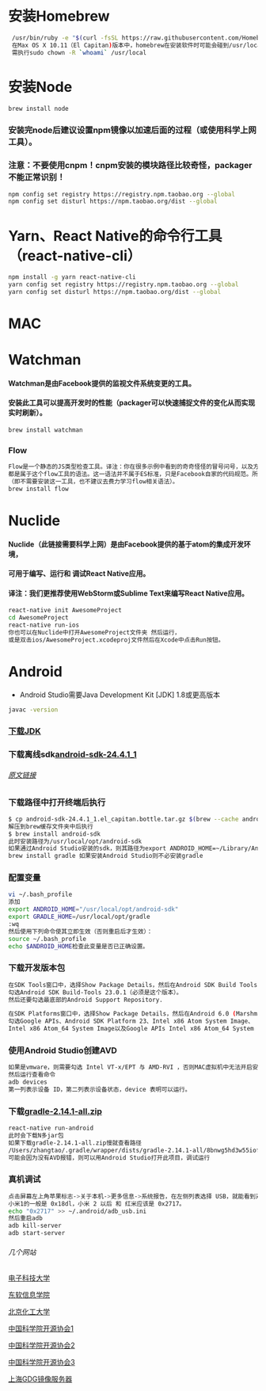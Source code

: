 # 安装Homebrew
```sh
 /usr/bin/ruby -e "$(curl -fsSL https://raw.githubusercontent.com/Homebrew/install/master/install)"
 在Max OS X 10.11（El Capitan)版本中，homebrew在安装软件时可能会碰到/usr/local目录不可写的权限问题，
 需执行sudo chown -R `whoami` /usr/local
```
# 安装Node
```sh
brew install node
```
### 安装完node后建议设置npm镜像以加速后面的过程（或使用科学上网工具）。
### 注意：不要使用cnpm！cnpm安装的模块路径比较奇怪，packager不能正常识别！
```sh
npm config set registry https://registry.npm.taobao.org --global
npm config set disturl https://npm.taobao.org/dist --global
```
# Yarn、React Native的命令行工具（react-native-cli）
```sh
npm install -g yarn react-native-cli
yarn config set registry https://registry.npm.taobao.org --global
yarn config set disturl https://npm.taobao.org/dist --global
```
# MAC
# Watchman
#### Watchman是由Facebook提供的监视文件系统变更的工具。
#### 安装此工具可以提高开发时的性能（packager可以快速捕捉文件的变化从而实现实时刷新）。
```sh
brew install watchman
```
### Flow
```sh
Flow是一个静态的JS类型检查工具。译注：你在很多示例中看到的奇奇怪怪的冒号问号，以及方法参数中像类型一样的写法，
都是属于这个flow工具的语法。这一语法并不属于ES标准，只是Facebook自家的代码规范。所以新手可以直接跳过
（即不需要安装这一工具，也不建议去费力学习flow相关语法）。
brew install flow
```
# Nuclide
#### Nuclide（此链接需要科学上网）是由Facebook提供的基于atom的集成开发环境，
#### 可用于编写、运行和 调试React Native应用。
#### 译注：我们更推荐使用WebStorm或Sublime Text来编写React Native应用。
```sh
react-native init AwesomeProject
cd AwesomeProject
react-native run-ios
你也可以在Nuclide中打开AwesomeProject文件夹 然后运行，
或是双击ios/AwesomeProject.xcodeproj文件然后在Xcode中点击Run按钮。
```

# Android
- Android Studio需要Java Development Kit [JDK] 1.8或更高版本
```sh
javac -version
```
### [下载JDK](http://www.oracle.com/technetwork/java/javase/downloads/java-archive-downloads-javase7-521261.html)
### 下载离线sdk[android-sdk-24.4.1_1](https://homebrew.bintray.com/bottles/android-sdk-24.4.1_1.el_capitan.bottle.tar.gz)
###### [原文链接](https://gist.github.com/Erichain/0ac3a6aaca0c28ad6551)
### 下载路径中打开终端后执行
```sh
$ cp android-sdk-24.4.1_1.el_capitan.bottle.tar.gz $(brew --cache android-sdk)
解压到brew缓存文件夹中后执行
$ brew install android-sdk
此时安装路径为/usr/local/opt/android-sdk
如果通过Android Studio安装的sdk，则其路径为export ANDROID_HOME=~/Library/Android/sdk
brew install gradle 如果安装Android Studio则不必安装gradle
```
### 配置变量
```sh
vi ~/.bash_profile
添加
export ANDROID_HOME="/usr/local/opt/android-sdk"
export GRADLE_HOME=/usr/local/opt/gradle
:wq
然后使用下列命令使其立即生效（否则重启后才生效）：
source ~/.bash_profile
echo $ANDROID_HOME检查此变量是否已正确设置。
```
### 下载开发版本包
```sh
在SDK Tools窗口中，选择Show Package Details，然后在Android SDK Build Tools中
勾选Android SDK Build-Tools 23.0.1（必须是这个版本）。
然后还要勾选最底部的Android Support Repository.

在SDK Platforms窗口中，选择Show Package Details，然后在Android 6.0 (Marshmallow)中
勾选Google APIs、Android SDK Platform 23、Intel x86 Atom System Image、
Intel x86 Atom_64 System Image以及Google APIs Intel x86 Atom_64 System Image。
```
### 使用Android Studio创建AVD
```sh
如果是vmware，则需要勾选 Intel VT-x/EPT 与 AMD-RVI ，否则MAC虚拟机中无法开启安卓虚拟机
然后运行查看命令
adb devices
第一列表示设备 ID，第二列表示设备状态，device 表明可以运行。
```
### 下载[gradle-2.14.1-all.zip](https://services.gradle.org/distributions/gradle-2.14.1-all.zip)
```sh
react-native run-android
此时会下载N多jar包
如果下载gradle-2.14.1-all.zip慢就查看路径
/Users/zhangtao/.gradle/wrapper/dists/gradle-2.14.1-all/8bnwg5hd3w55iofp58khbp6yv/gradle-2.14.1-all.zip
可能会因为没有AVD报错，则可以用Android Studio打开此项目，调试运行
```
### 真机调试
```sh
点击屏幕左上角苹果标志->关于本机->更多信息->系统报告，在左侧列表选择 USB，就能看到对应的 USB 设备厂商号。
小米1的一般是 0x18dl，小米 2 以后 和 红米应该是 0x2717。
echo "0x2717" >> ~/.android/adb_usb.ini
然后重启adb
adb kill-server
adb start-server
```
###### 几个网站
[电子科技大学](http://mirrors.dormforce.NET)

[东软信息学院](http://mirrors.neusoft.edu.cn) 

[北京化工大学](http://ubuntu.buct.edu.cn/ubuntu.buct.cn) 

[中国科学院开源协会1](http://mirrors.opencas.cn) 

[中国科学院开源协会2](http://mirrors.opencas.org)

[中国科学院开源协会3](http://mirrors.opencas.ac.cn)

[上海GDG镜像服务器](http://sdk.gdgshanghai.com:8000)



